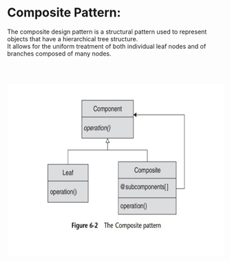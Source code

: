 # Composite Pattern: 

The composite design pattern is a structural pattern used to represent objects that have a hierarchical tree structure.  
It allows for the uniform treatment of both individual leaf nodes and of branches composed of many nodes.

<br>
<br>

<p align="">
  <img src="composite.jpg" width="700" height="400"/>
</p>

<br>